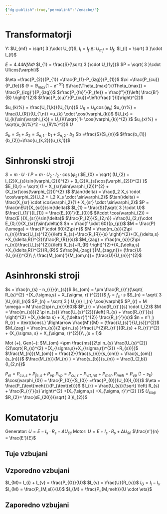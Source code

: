 ```yaml
---
{"dg-publish":true,"permalink":"/enacbe/"}
---
```


# Transformatorji
Y: $U_{mf} = \sqrt{ 3 }\cdot U_{f}$, $I_{l} = I_{f}$
Δ: $U_{mf} = U_{f}$, $I_{l} = \sqrt{ 3 }\cdot I_{f}$

$E = 4.44 N f A \Phi$
$I_{1} = \frac{S}{\sqrt{ 3 }\cdot U_{1y}}$
$P = \sqrt{ 3 }\cdot UI\cos(\varphi)$

$\eta =\frac{P_{2}}{P_{1}} =\frac{P_{1}-P_{izg}}{P_{1}}$
$\xi =\frac{P_{cu}}{P_{fe}}$
$\Theta = \Theta_{max} (1- e^{-t/\tau})$
$\frac{\Theta_{max}'}{\Theta_{max}} = \frac{P_{izg}'}{P_{izg}}$
$\frac{P_{fe}'}{P_{fe}} = \frac{f'}{f}\left( \frac{B'}{B} \right)^{2}$
$\frac{P_{cu}'}{P_{cu}}=\left(\frac{I'}{I}\right)^{2}$

$u_{k\%} = \frac{U_{1,k}}{U_{1,n}}$
$U_{R} = U_{k}\cos(\varphi_{k})$
$u_{r\%} = \frac{U_{R}}{U_{1,n}} =u_{k} \cdot \cos(\varphi_{k})$
$U_{x} = U_{k}\sin(\varphi_{k}) = U_{K}\sqrt{ 1- \cos(\varphi_{k})^{2} }$
$u_{x\%} = \sqrt{u_{k\%}^2 - u_{R\%}^2}$
$U_{}$


$S_{b} = S_{1}+S_{2} =S_{n,1}\cdot b_{1}+S_{n,2}\cdot b_{2}$
$b =\frac{S}{S_{n}}$
$\frac{b_{1}}{b_{2}}=\frac{u_{k,2}}{u_{k,1}}$
# Sinhronski stroji
$S = m \cdot U \cdot I$
$P = m\cdot U_{2} \cdot I_{2} \cdot \cos(\varphi_{2})$
$E_{0} = \sqrt{ (U_{2} + I_{2}X_{s}\sin(\varphi_{2}))^{2} + (I_{2}X_{s}\cos(\varphi_{2}))^{2} }$
$E_{0,r} = \sqrt{ (1 + X_{sr}\sin(\varphi_{2}))^{2} + (X_{sr}\cos(\varphi_{2}))^{2} }$
$\tan(\delta) = \frac{I_2 X_s \cdot \cos\varphi_2}{U_2 + I_2 X_s \cdot \sin\varphi_2}$
$\tan(\delta) = \frac{X_{sr} \cdot \cos\varphi_2}{1 + X_{sr} \cdot \sin\varphi_2}$
$P = \frac{mEU}{X_{sr}}\sin(\delta)$
$I_{1} = \frac{S}{\sqrt{ 3 }\cdot U}$
$\frac{I_{1}'}{I_{1}} = \frac{E_{0}'}{E_{0}}$
$I\cdot \cos(\varphi_{2}) = \frac{E }{X_{sr}}\sin(\delta)$
$\frac{P_{2}}{S_{2,n}} =\frac{U_{2,r}\cdot E_{0,r}}{X_{sr}}\sin(\delta)$
$n = \frac{f \cdot 60}{p_{p}}$
$M = \frac{P}{\omega} = \frac{P \cdot 60}{2\pi n}$
$M = \frac{m_{s}}{2\pi n_{n}}\frac{U_{s}^{2}}{\left( R_{s}+\frac{R_{R}}{s} \right)^{2}+(X_{\delta,s} +X_{\delta,R})^{2}}\frac{R_{R}}{s}$
$M_{zag} = \frac{m_{s}}{2\pi n_{n}}\frac{U_{s}^{2}}{\left( R_{s}+R_{R} \right)^{2}+(X_{\delta,s} +X_{\delta,R})^{2}}R_{R}$
$\frac{M_{zag}'}{M_{zag,n}}= (\frac{U}{U_{n}})^{2}\ ;\ \frac{M_{om}'}{M_{om,n}}= (\frac{U}{U_{n}})^{2}$ 
# Asinhronski stroji
$s = \frac{n_{s} - n_{r}}{n_{s}}$
$s_{om} = \pm \frac{R_{r}'}{\sqrt{ R_{s}^{2} +(X_{\sigma,s} + X_{\sigma, r}')^{2}}}$
$f_{r} = f_{s}\cdot s$
$S_{n} = \sqrt{ 3 }U_{n}I_{n}$
$P_{n} = \sqrt{ 3 } U_{n} I_{n} \cos(\varphi)$
$P_{r} = M \omega = M \frac{2\pi n_{n}}{60}$
$P_{r} = \frac{R_{r}'}{s} \cdot I_{2}$
$M = \frac{m_{s}}{2 \pi n_{s}} \frac{U_{s}^{2}}{\left( R_{s} + \frac{R_{r}'}{s} \right)^{2} +(X_{\delta s} + X_{\delta r}')^{2}} \frac{R_{r}'}{s}$
$n = n'\ ;\ R_{r} = \text{konst.} \Rightarrow \frac{M'}{M} = (\frac{U_{s}'}{U_{s}})^{2}$
$M_{zag} = \frac{m_{s}}{2 \pi n_{s} }\frac{U^{2}R_{r}'}{(R_{s} + R_{r}')^{2} + (X_{\sigma, s} + X_{\sigma, r}^{2})}\ ,(s = 1)$

Mot ($+$), Gen($-$): $M_{om} =\pm \frac{ms}{2\pi n_{s} \frac{U_{s}^{2}}{2(\sqrt{ R_{s}^{2} +(X_{\sigma,s}+X_{\sigma,r})^{2}} +R_{s})}}$
$\frac{M_{n}}{M_{om}} = \frac{2}{\frac{s_{n}}{s_{om}} + \frac{s_{om}}{s_{n}}}$
$\frac{M_{b}}{M_{n} } = \frac{s_{b}}{s_{n}} = \frac{I_{2,b}}{I_{2,n}}$

$P_{el} = P_{cu,s} + P_{fe,s} + P_{vp}$
$P_{vp} = P_{cu,r} + P_{vrt,rot} + P_{meh}$
$P_{meh} = P_{vp}\ (1-s_{b})$
$\cos(\varphi_{0}) = \frac{P_{0}}{S_{0}} =\frac{P_{0}}{U_{0}I_{0}}$
$\eta = \frac{P_{\text{meh}}}{P_{\text{el}}}$
$I_{r} = \frac{U_{s}}{\sqrt{ \left( R_{s} + \frac{R_{r}'}{s} \right)^{2} +(X_{\sigma,s} +X_{\sigma, r}')^{2} }}$
$U_{\text{stoji}}$
$R_{2}= \frac{sE_{20}}{\sqrt{ 3 }I_{2}}$
# Komutatorju
Generator: $U = E - I_s \cdot R_s - \Delta U_{šč}$
Motor: $U = E + I_s \cdot R_s + \Delta U_{šč}$
$\frac{n'}{n} = \frac{E'}{E}$
## Tuje vzbujani
## Vzporedno vzbujani
$I_{M}= I_{i} + I_{v} = \frac{P_{G}}{U}$
$I_{v} = \frac{U}{R_{v}}$
$I_{G}= I_{i} -I_{v}$
$I_{M} = \frac{P_{M,el}}{U}$
$I_{M} = \frac{P_{M,meh}}{U \cdot \eta}$
## Zaporedno vzbujani